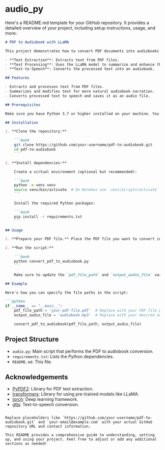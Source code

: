 # audio_py
Here's a README.md template for your GitHub repository. It provides a detailed overview of your project, including setup instructions, usage, and more:

```markdown
# PDF to Audiobook with LLaMA

This project demonstrates how to convert PDF documents into audiobooks using a Large Language Model (LLM) and text-to-speech (TTS) technology. The core components of the solution are:

- **Text Extraction**: Extracts text from PDF files.
- **Text Processing**: Uses the LLaMA model to summarize and enhance the readability of the text.
- **Text-to-Speech**: Converts the processed text into an audiobook.

## Features

- Extracts and processes text from PDF files.
- Summarizes and modifies text for more natural audiobook narration.
- Converts processed text to speech and saves it as an audio file.

## Prerequisites

Make sure you have Python 3.7 or higher installed on your machine. You can download Python from [python.org](https://www.python.org/downloads/).

## Installation

1. **Clone the repository:**

    ```bash
    git clone https://github.com/your-username/pdf-to-audiobook.git
    cd pdf-to-audiobook
    ```

2. **Install dependencies:**

    Create a virtual environment (optional but recommended):

    ```bash
    python -m venv venv
    source venv/bin/activate  # On Windows use `venv\Scripts\activate`
    ```

    Install the required Python packages:

    ```bash
    pip install -r requirements.txt
    ```

## Usage

1. **Prepare your PDF file.** Place the PDF file you want to convert in the project directory.

2. **Run the script:**

    ```bash
    python convert_pdf_to_audiobook.py
    ```

    Make sure to update the `pdf_file_path` and `output_audio_file` variables in `convert_pdf_to_audiobook.py` to match your file names.

## Example

Here's how you can specify the file paths in the script:

```python
if __name__ == "__main__":
    pdf_file_path = 'your-pdf-file.pdf'  # Replace with your PDF file path
    output_audio_file = 'audiobook.mp3'  # Replace with your desired output audio file name

    convert_pdf_to_audiobook(pdf_file_path, output_audio_file)
```

## Project Structure

- `audio.py`: Main script that performs the PDF to audiobook conversion.
- `requirements.txt`: Lists the Python dependencies.
- `README.md`: This file.


## Acknowledgements

- [PyPDF2](https://pypi.org/project/PyPDF2/): Library for PDF text extraction.
- [transformers](https://huggingface.co/transformers/): Library for using pre-trained models like LLaMA.
- [torch](https://pytorch.org/): Deep learning framework.
- [gtts](https://pypi.org/project/gTTS/): Text-to-speech conversion.

```

Replace placeholders like `https://github.com/your-username/pdf-to-audiobook.git` and `your-email@example.com` with your actual GitHub repository URL and contact information.

This README provides a comprehensive guide to understanding, setting up, and using your project. Feel free to adjust or add any additional sections as needed!
